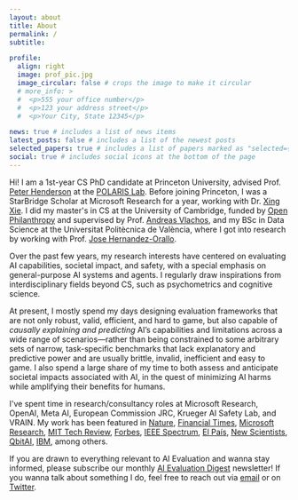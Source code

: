 ```yaml
---
layout: about
title: About
permalink: /
subtitle: 

profile:
  align: right
  image: prof_pic.jpg
  image_circular: false # crops the image to make it circular
  # more_info: >
  #  <p>555 your office number</p>
  #  <p>123 your address street</p>
  #  <p>Your City, State 12345</p>

news: true # includes a list of news items
latest_posts: false # includes a list of the newest posts
selected_papers: true # includes a list of papers marked as "selected={true}"
social: true # includes social icons at the bottom of the page
---
```


Hi! I am a 1st-year CS PhD candidate at Princeton University, advised Prof. [Peter Henderson](https://www.peterhenderson.co/) at the [POLARIS Lab](https://www.polarislab.org/). Before joining Princeton, I was a StarBridge Scholar at Microsoft Research for a year, working with Dr. [Xing Xie][xxie].  I did my master's in CS at the University of Cambridge, funded by [Open Philanthropy][op] and supervised by Prof. [Andreas Vlachos][avlachos], and my BSc in Data Science at the Universitat Politècnica de València, where I got into research by working with Prof. [Jose Hernandez-Orallo][jhorallo].

Over the past few years, my research interests have centered on evaluating AI capabilities, societal impact, and safety, with a special emphasis on general-purpose AI systems and agents. I regularly draw inspirations from interdisciplinary fields beyond CS, such as psychometrics and cognitive science. 

At present, I mostly spend my days designing evaluation frameworks that are not only robust, valid, efficient, and hard to game, but also capable of *causally explaining and predicting* AI’s capabilities and limitations across a wide range of scenarios—rather than being constrained to some arbitrary sets of narrow, task-specific benchmarks that lack explanatory and predictive power and are usually brittle, invalid, inefficient and easy to game. I also spend a large share of my time to both assess and anticipate societal impacts associated with AI, in the quest of minimizing AI harms while amplifying their benefits for humans.

I've spent time in research/consultancy roles at Microsoft Research, OpenAI, Meta AI, European Commission JRC, Krueger AI Safety Lab, and VRAIN. My work has been featured in [Nature](https://www.nature.com/articles/d41586-024-03137-3), [Financial Times](https://www.ft.com/content/0876687a-f8b7-4b39-b513-5fee942831e8), [Microsoft Research](https://www.microsoft.com/en-us/research/blog/predicting-and-explaining-ai-model-performance-a-new-approach-to-evaluation/), [MIT Tech Review](https://mp.weixin.qq.com/s/T2aqVlWePuRfEEuIP5_yqg), [Forbes](https://www.forbes.com/sites/delltechnologies/2024/10/29/steer-your-ai-strategy-straight-amid-the-jagged-frontier/), [IEEE Spectrum](https://spectrum.ieee.org/chatgpt-reliability), [El País](https://english.elpais.com/technology/2024-09-25/new-ai-models-like-chatgpt-pursue-superintelligence-but-cant-be-trusted-even-when-it-comes-to-basic-questions.html), [New Scientists](https://www.newscientist.com/article/2449427-ais-get-worse-at-answering-simple-questions-as-they-get-bigger/), [QbitAI](https://mp.weixin.qq.com/s/VCvkSUdKT7ZgBaeLWKVoTg), [IBM](https://www.ibm.com/blog/llms-and-reliability/), among others.

If you are drawn to everything relevant to AI Evaluation and wanna stay informed, please subscribe our monthly [AI Evaluation Digest][aied] newsletter! If you wanna talk about something I do, feel free to reach out via [email](lexinzhouds@gmail.com) or on [Twitter](https://x.com/lexin_zhou).

[op]: https://www.openphilanthropy.org/
[jhorallo]: https://josephorallo.webs.upv.es/
[avlachos]: https://andreasvlachos.github.io/
[aied]: https://aievaluation.substack.com/
[xxie]: https://scholar.google.com/citations?user=5EQfAFIAAAAJ&hl=en
